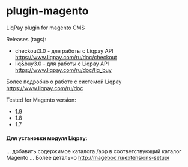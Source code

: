 plugin-magento
=============

LiqPay plugin for magento CMS

Releases (tags):
- checkout3.0 - для работы с Liqpay API https://www.liqpay.com/ru/doc/checkout
- liq&buy3.0 - для работы с Liqpay API https://www.liqpay.com/ru/doc/liq_buy

Более подробно о работе с системой Liqpay https://www.liqpay.com/ru/doc

Tested for Magento version:
- 1.9 
- 1.8
- 1.7

#### Для установки модуля Liqpay:
...
добавить содержимое каталога /app в соответствующий каталог Magento
...
Более детально http://magebox.ru/extensions-setup/


